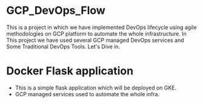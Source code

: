 # GCP_DevOps_Flow
This is a project in which we have implemented DevOps lifecycle using agile methodologies on GCP platform to automate the whole infrastructure. In This project we have used several GCP managed DevOps services and Some Traditional DevOps Tools. Let's Dive in. 

# Docker Flask application 
- This is a simple flask application which will be deployed on GKE.
- GCP managed services used to automate the whole infra. 
